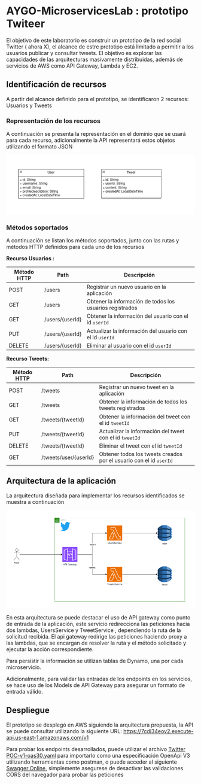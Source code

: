 # AYGO-MicroservicesLab : prototipo Twiteer

El objetivo de este laboratorio es construir un prototipo de la red social Twitter ( ahora X),
el alcance de estre prototipo está limitado a permitir a los usuarios publicar y consultar tweets. El
objetivo es explorar las capacidades de las arquitecturas masivamente distribuidas, además de servicios de AWS
como API Gateway, Lambda y EC2.

## Identificación de recursos
A partir del alcance definido para el prototipo, se identificaron 2 recursos: Usuarios y Tweets
### Representación de los recursos
A continuación se presenta la representación en el dominio que se usará para cada recurso, adicionalmente
la API representará estos objetos utilizando el formato JSON

![domainModel.png](img%2FdomainModel.png)

### Métodos soportados
A continuación se listan los métodos soportados, junto con las rutas y métodos HTTP definidos para cada uno de los
recursos

**Recurso Usuarios :**

| Método HTTP | Path            | Descripción                                              |
|-------------|-----------------|----------------------------------------------------------|
| POST        | /users          | Registrar un nuevo usuario en la aplicación              |
| GET         | /users          | Obtener la información de todos los usuarios registrados |
| GET         | /users/{userId} | Obtener la información del usuario con el id `userId`    |
| PUT         | /users/{userId} | Actualizar la información del usuario con el id `userId` |
| DELETE      | /users/{userId} | Eliminar al usuario con el id `userId`                   |

**Recurso Tweets:**

| Método HTTP | Path                  | Descripción                                                        |
|-------------|-----------------------|--------------------------------------------------------------------|
| POST        | /tweets               | Registrar un nuevo tweet en la aplicación                          |
| GET         | /tweets               | Obtener la información de todos los tweets registrados             |
| GET         | /tweets/{tweetId}     | Obtener la información del tweet con el id `tweetId`               |
| PUT         | /tweets/{tweetId}     | Actualizar la información del tweet con el id `tweetId`            |
| DELETE      | /tweets/{tweetId}     | Eliminar el tweet con el id `tweetId`                              |
| GET         | /tweets/user/{userId} | Obtener todos los tweets creados por el usuario con el id `userId` |


## Arquitectura de la aplicación
La arquitectura diseñada para implementar los recursos identificados se muestra a continuación

![awsArchitecture.png](img%2FawsArchitecture.png)

En esta arquitectura se puede destacar el uso de API gateway como punto de entrada de la aplicación,
este servicio redirecciona las peticiones hacia dos lambdas, UsersService y TweetService , dependiendo la ruta
de la solicitud recibida. El api gateway redirige las peticiones haciendo proxy a las lambdas, que se encargan
de resolver la ruta y el método solicitado y ejecutar la acción correspondiente.

Para persistir la información se utilizan tablas de Dynamo, una por cada microservicio.

Adicionalmente, para validar las entradas de los endpoints en los servicios, se hace uso de los Models de API Gateway para
asegurar un formato de entrada válido.


## Despliegue
El prototipo se desplegó en AWS siguiendo la arquitectura propuesta, la API se puede consultar utilizando
la siguiente URL: https://7cdi34eov2.execute-api.us-east-1.amazonaws.com/v1

Para probar los endpoints desarrollados, puede utilizar el archivo [Twitter POC-v1-oas30.yaml](Twitter%20POC-v1-oas30.yaml) para
importarlo como una especificación OpenApi V3 utilizando herramientas como postman, o puede acceder al siguiente
[Swagger Online]([https://petstore.swagger.io/?url=https://github.com/Jcro15/AYGO-MicroservicesLab/blob/main/Twitter%20POC-v1-oas30.yaml#/default/get_users](https://petstore.swagger.io/?url=https://raw.githubusercontent.com/Jcro15/AYGO-MicroservicesLab/main/Twitter%20POC-v1-oas30.yaml)https://petstore.swagger.io/?url=https://raw.githubusercontent.com/Jcro15/AYGO-MicroservicesLab/main/Twitter%20POC-v1-oas30.yaml), 
simplemente asegurese de desactivar las validaciones CORS del navegador para probar las peticiones
